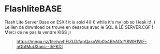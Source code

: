 # FlashliteBASE
 Flash Lite Server Base on ESXI! It is sold 40 € while it's my job so I leak it! ;)
Le lien de download ce trouve en dessous avec le SQL & LE SERVER.CGF ! Merci de ne pas la vendre KISS ;)

> https://mega.nz/file/wyhFlZLD#apQasoWb0b4BhAGdY8WH1WF-nGbfMuU3anc--lhFKDI
